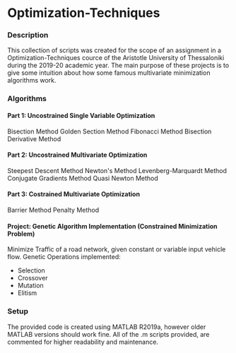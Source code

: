 # Optimization-Techniques

### Description
This collection of scripts was created for the scope of an assignment in a Optimization-Techniques cource of the Aristotle University of Thessaloniki during the 2019-20 academic year. The main purpose of these projects is to give some intuition about how some famous multivariate minimization algorithms work.

### Algorithms

#### Part 1: Uncostrained Single Variable Optimization
Bisection Method
Golden Section Method
Fibonacci Method
Bisection Derivative Method


#### Part 2: Uncostrained Multivariate Optimization
Steepest Descent Method
Newton's Method
Levenberg-Marquardt Method
Conjugate Gradients Method
Quasi Newton Method

#### Part 3: Costrained Multivariate Optimization
Barrier Method
Penalty Method

#### Project: Genetic Algorithm Implementation (Constrained Minimization Problem)
Minimize Traffic of a road network, given constant or variable input vehicle flow. 
Genetic Operations implemented:
 - Selection
 - Crossover
 - Mutation
 - Elitism

### Setup
The provided code is created using MATLAB R2019a, however older MATLAB versions should work fine. All of the .m scripts provided, are  commented for higher readability and maintenance.
